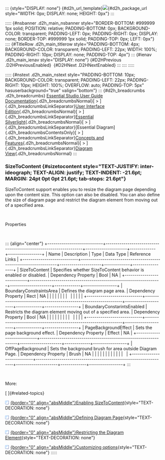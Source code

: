::: {style="DISPLAY: none"}
[](ms-xhelp:///?Id=d2h_url_template){#d2h_url_template}![](!package_url!){#d2h_package_url style="WIDTH: 0px; DISPLAY: none; HEIGHT: 0px"}
:::

::::: {#nsbanner .d2h_main_nsbanner style="BORDER-BOTTOM: #999999 1px solid; POSITION: relative; PADDING-BOTTOM: 0px; BACKGROUND-COLOR: transparent; PADDING-LEFT: 0px; PADDING-RIGHT: 0px; DISPLAY: none; BORDER-TOP: #999999 1px solid; PADDING-TOP: 0px; LEFT: 0px"}
:::: {#TitleRow .d2h_main_titlerow style="PADDING-BOTTOM: 4px; BACKGROUND-COLOR: transparent; PADDING-LEFT: 22px; WIDTH: 100%; PADDING-RIGHT: 10px; DISPLAY: none; PADDING-TOP: 4px"}
::: {#ienav .d2h_main_ienav style="DISPLAY: none"}
[](ms-xhelp:///?Id=3c508088-5bd2-4e01-abfe-fa909a27cf8c){#D2HPrevious .D2HPreviousEnabled}  [](ms-xhelp:///?Id=cdf951a8-0f11-456c-a215-677debf46f87){#D2HNext .D2HNextEnabled}
:::
::::
:::::

::::: {#nstext .d2h_main_nstext style="PADDING-BOTTOM: 10px; BACKGROUND-COLOR: transparent; PADDING-LEFT: 22px; PADDING-RIGHT: 10px; HEIGHT: 100%; OVERFLOW: auto; PADDING-TOP: 5px" hasuserbackground="true" valign="bottom"}
::: {#d2h_breadcrumbs .d2h_breadcrumbs}
[Essential Studio User Guide Documentation](ms-xhelp:///?Id=12457748-09e3-4d74-a240-8e049cedf030){.d2h_breadcrumbsNormal}[ \> ]{.d2h_breadcrumbsLinkSeparator}[User Interface Edition](ms-xhelp:///?Id=c29296b7-531c-413b-a0ec-488ca1f7f669){.d2h_breadcrumbsNormal}[ \> ]{.d2h_breadcrumbsLinkSeparator}[Essential Silverlight](ms-xhelp:///?Id=66221bd1-ba2e-43c2-94a7-618f50e01d24){.d2h_breadcrumbsNormal}[ \> ]{.d2h_breadcrumbsLinkSeparator}[Essential Diagram]{.d2h_breadcrumbsContentsOnly}[ \> ]{.d2h_breadcrumbsLinkSeparator}[Concepts and Features](ms-xhelp:///?Id=d592a058-dcc0-44a4-994e-e7901da8db52){.d2h_breadcrumbsNormal}[ \> ]{.d2h_breadcrumbsLinkSeparator}[Diagram View](ms-xhelp:///?Id=4568432e-bb61-4069-b712-775b3032bf95){.d2h_breadcrumbsNormal}
:::

### SizeToContent {#sizetocontent style="TEXT-JUSTIFY: inter-ideograph; TEXT-ALIGN: justify; TEXT-INDENT: -21.6pt; MARGIN: 24pt 0pt 0pt 21.6pt; tab-stops: 21.6pt"}

SizeToContent support enables you to resize the diagram page depending upon the content size. This option can also be disabled. You can also define the size of diagram page and restrict the diagram element from moving out of a specified area.

 

Properties

 

::: {align="center"}
+----------------------------+------------------------------------------------------------------+---------------------+-------------+-----------------+
| Name                       | Description                                                      | Type                | Data Type   | Reference Links |
+----------------------------+------------------------------------------------------------------+---------------------+-------------+-----------------+
| SizeToContent              | Specifies whether SizeToContent behavior is enabled or disabled. | Dependency Property | Bool        | NA              |
+----------------------------+------------------------------------------------------------------+---------------------+-------------+-----------------+
| BoundaryConstraintsArea    | Defines the diagram page area.                                   | Dependency Property | Rect        | NA              |
|                            |                                                                  |                     |             |                 |
|                            |                                                                  |                     |             |                 |
+----------------------------+------------------------------------------------------------------+---------------------+-------------+-----------------+
| BoundaryConstarintsEnabled | Restricts the diagram element moving out of a specified area.    | Dependency Property | Bool        | NA              |
|                            |                                                                  |                     |             |                 |
|                            |                                                                  |                     |             |                 |
+----------------------------+------------------------------------------------------------------+---------------------+-------------+-----------------+
| PageBackgroundEffect       | Sets the page background effect.                                 | Dependency Property | Effect      | NA              |
+----------------------------+------------------------------------------------------------------+---------------------+-------------+-----------------+
| OffPageBackground          | Sets the background brush for area outside Diagram Page.         | Dependency Property | Brush       | NA              |
|                            |                                                                  |                     |             |                 |
|                            |                                                                  |                     |             |                 |
+----------------------------+------------------------------------------------------------------+---------------------+-------------+-----------------+
:::

 

More:

[ ]{#related-topics}

[![](button.gif){border="0" align="absMiddle"}Enabling SizeToContent](ms-xhelp:///?Id=ffce5458-06ae-4c2b-bf3e-7f8b0eb8464c){style="TEXT-DECORATION: none"}

[![](button.gif){border="0" align="absMiddle"}Defining Diagram Page](ms-xhelp:///?Id=780d93ee-161d-4743-9a33-7f619e6c01bd){style="TEXT-DECORATION: none"}

[![](button.gif){border="0" align="absMiddle"}Restricting the Diagram Element](ms-xhelp:///?Id=df94503b-7b4a-4b35-a28f-8bfa62c31aa9){style="TEXT-DECORATION: none"}

[![](button.gif){border="0" align="absMiddle"}Customizing options](ms-xhelp:///?Id=696540a6-42d9-4130-9390-3841297fcbf8){style="TEXT-DECORATION: none"}
:::::
